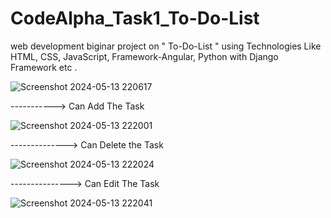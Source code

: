# CodeAlpha_Task1_To-Do-List
web development  biginar project  on " To-Do-List "  using Technologies Like HTML, CSS, JavaScript, Framework-Angular,   Python with Django Framework etc   .



![Screenshot 2024-05-13 220617](https://github.com/Sheethalsheethu/CodeAlpha_Task1_To-Do-List/assets/135441066/b1b94999-f1bc-4599-995f-fe522bd5a6b1)


----------->  Can Add The Task 

![Screenshot 2024-05-13 222001](https://github.com/Sheethalsheethu/CodeAlpha_Task1_To-Do-List/assets/135441066/94ce795a-ab20-42d9-b188-9e85af002041)



--------------> Can Delete the Task


![Screenshot 2024-05-13 222024](https://github.com/Sheethalsheethu/CodeAlpha_Task1_To-Do-List/assets/135441066/92520e95-cc97-464b-a6f0-32c1de68925a)


---------------> Can Edit  The  Task

![Screenshot 2024-05-13 222041](https://github.com/Sheethalsheethu/CodeAlpha_Task1_To-Do-List/assets/135441066/4cebd227-d64f-48ee-917a-80a30616efc5)



